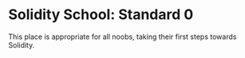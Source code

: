 # Solidity School: Standard 0
This place is appropriate for all noobs, taking their first steps towards Solidity.